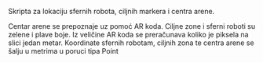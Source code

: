 Skripta za lokaciju sfernih robota, ciljnih markera i centra arene.

Centar arene se prepoznaje uz pomoć AR koda. 
Ciljne zone i sferni roboti su zelene i plave boje. 
Iz veličine AR koda se preračunava koliko je piksela na slici jedan metar. 
Koordinate sfernih robotam, ciljnih zona te centra arene se šalju u metrima u poruci tipa Point
